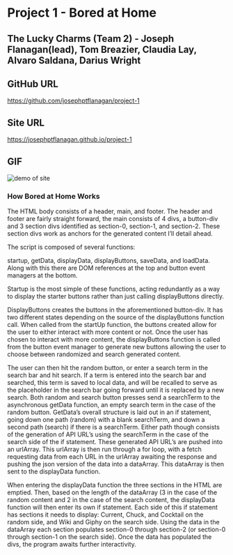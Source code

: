 # Project 1 - Bored at Home

## The Lucky Charms (Team 2) - Joseph Flanagan(lead), Tom Breazier, Claudia Lay, Alvaro Saldana, Darius Wright

## GitHub URL
https://github.com/josephptflanagan/project-1

## Site URL
https://josephptflanagan.github.io/project-1

## GIF
![demo of site](https://github.com/josephptflanagan/project-1/blob/master/assets/images/Bored_.gif)

### How Bored at Home Works

The HTML body consists of a header, main, and footer. The header and footer are fairly straight forward, the main consists of 4 divs, a button-div and 3 section divs identified as section-0, section-1, and section-2. These section divs work as anchors for the generated content I’ll detail ahead. 

The script is composed of several functions:

startup, getData, displayData, displayButtons, saveData, and loadData. Along with this there are DOM references at the top and button event managers at the bottom.

Startup is the most simple of these functions, acting redundantly as a way to display the starter buttons rather than just calling displayButtons directly. 

DisplayButtons creates the buttons in the aforementioned button-div. It has two different states depending on the source of the displayButtons function call. When called from the startUp function, the buttons created allow for the user to either interact with more content or not. Once the user has chosen to interact with more content, the displayButtons function is called from the button event manager to generate new buttons allowing the user to choose between randomized and search generated content. 

The user can then hit the random button, or enter a search term in the search bar and hit search. If a term is entered into the search bar and searched, this term is saved to local data, and will be recalled to serve as the placeholder in the search bar going forward until it is replaced by a new search. Both random and search button presses send a searchTerm to the asynchronous getData function, an empty search term in the case of the random button. GetData’s overall structure is laid out in an if statement, going down one path (random) with a blank searchTerm, and down a second path (search) if there is a searchTerm. Either path though consists of the generation of API URL’s using the searchTerm in the case of the search side of the if statement. These generated API URL’s are pushed into an urlArray. This urlArray is then run through a for loop, with a fetch requesting data from each URL in the urlArray awaiting the response and pushing the json version of the data into a dataArray. This dataArray is then sent to the displayData function. 

When entering the displayData function the three sections in the HTML are emptied. Then, based on the length of the dataArray (3 in the case of the random content and 2 in the case of the search content, the displayData function will then enter its own if statement. Each side of this if statement has sections it needs to display: Current, Chuck, and Cocktail on the random side, and Wiki and Giphy on the search side. Using the data in the dataArray each section populates section-0 through section-2 (or section-0 through section-1 on the search side). Once the data has populated the divs, the program awaits further interactivity.

